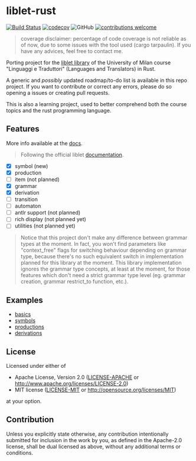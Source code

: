 # liblet-rust

[![Build Status](https://travis-ci.org/kristiannotari/liblet-rust.png?branch=master)](https://travis-ci.org/kristiannotari/liblet-rust)
[![codecov](https://codecov.io/gh/kristiannotari/liblet-rust/branch/master/graph/badge.svg)](https://codecov.io/gh/kristiannotari/liblet-rust)
![GitHub](https://img.shields.io/github/license/kristiannotari/liblet-rust)
[![contributions welcome](https://img.shields.io/badge/contributions-welcome-brightgreen.svg?style=flat)](https://github.com/dwyl/esta/issues)

> coverage disclaimer: percentage of code coverage is not reliable as of now, due to some issues with the tool used (cargo tarpaulin). If you have any advices, feel free to contact me.

Porting project for the [liblet library](https://github.com/let-unimi/liblet) of the University of Milan course "Linguaggi e Traduttori" (Languages and Translators) in Rust.

A generic and _possibly_ updated roadmap/to-do list is available in this repo project.
If you want to contribute or correct any errors, please do so opening a issues or creating pull requests.

This is also a learning project, used to better comprehend both the course topics and the rust programming language.

## Features

More info available at the [docs](https://docs.rs/liblet/0.1.0).

> Following the official liblet [documentation](https://liblet.readthedocs.io/en/v1.1.0-alpha/api.html#liblet.grammar.Grammar.restrict_to).

- [x] symbol (new)
- [x] production
- [ ] item (not planned)
- [x] grammar
- [x] derivation
- [ ] transition
- [ ] automaton
- [ ] antlr support (not planned)
- [ ] rich display (not planned yet)
- [ ] utilities (not planned yet)

> Notice that this project don't make any difference between grammar types at the moment. In fact, you won't find parameters like "context_free" flags for switching behaviour depending on grammar type, because there's no such equivalent switch in implementation planned for this library at the moment. This library implementation ignores the grammar type concepts, at least at the moment, for those features which don't need a strict grammar type level (eg. grammar creation, grammar restrict_to function, etc.).

## Examples

- [basics](examples/basics.rs)
- [symbols](examples/symbols.rs)
- [productions](examples/productions.rs)
- [derivations](examples/derivations.rs)

## License

Licensed under either of

- Apache License, Version 2.0
   ([LICENSE-APACHE](LICENSE-APACHE) or http://www.apache.org/licenses/LICENSE-2.0)
- MIT license
   ([LICENSE-MIT](LICENSE-MIT) or http://opensource.org/licenses/MIT)

at your option.

## Contribution

Unless you explicitly state otherwise, any contribution intentionally submitted for inclusion in the work by you, as defined in the Apache-2.0 license, shall be dual licensed as above, without any additional terms or conditions.
